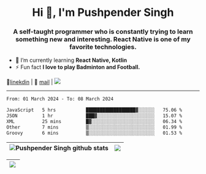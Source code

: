 <h1 align="center">Hi 👋, I'm Pushpender Singh</h1>
<h3 align="center">A self-taught programmer who is constantly trying to learn something new and interesting. React Native is one of my favorite technologies.</h3>

- 🌱 I’m currently learning **React Native, Kotlin**
- ⚡ Fun fact **I love to play Badminton and Football.**

👔[linekdin](https://www.linkedin.com/in/pushpender-singh-240061202/) | 📧 [mail](mailto:pushpendersingh694@gmail.com) | 
<a href="https://github.com/pushpender-singh-ap/pushpender-singh-ap">
    <img src="https://komarev.com/ghpvc/?username=pushpender-singh-ap&style=for-the-badge">
</a>


---

<!--START_SECTION:waka-->

```txt
From: 01 March 2024 - To: 08 March 2024

JavaScript   5 hrs           ██████████████████▓░░░░░░   75.06 %
JSON         1 hr            ███▓░░░░░░░░░░░░░░░░░░░░░   15.07 %
XML          25 mins         █▓░░░░░░░░░░░░░░░░░░░░░░░   06.34 %
Other        7 mins          ▒░░░░░░░░░░░░░░░░░░░░░░░░   01.99 %
Groovy       6 mins          ▒░░░░░░░░░░░░░░░░░░░░░░░░   01.53 %
```

<!--END_SECTION:waka-->


| <a><img align="center" src="https://github-readme-stats-iota-ecru-15.vercel.app/api?username=pushpender-singh-ap&show_icons=true&include_all_commits=true&theme=buefy&hide_border=true" alt="Pushpender Singh github stats" /></a> | <a><img align="center" src="https://github-readme-stats-iota-ecru-15.vercel.app/api/top-langs/?username=pushpender-singh-ap&layout=compact&theme=buefy&hide_border=true" /></a> |
| ------------- | ------------- |

| <a> <img align="left" src="https://github-readme-streak-stats.herokuapp.com/?user=pushpender-singh-ap" /></br> </a> |
| ------------- |
